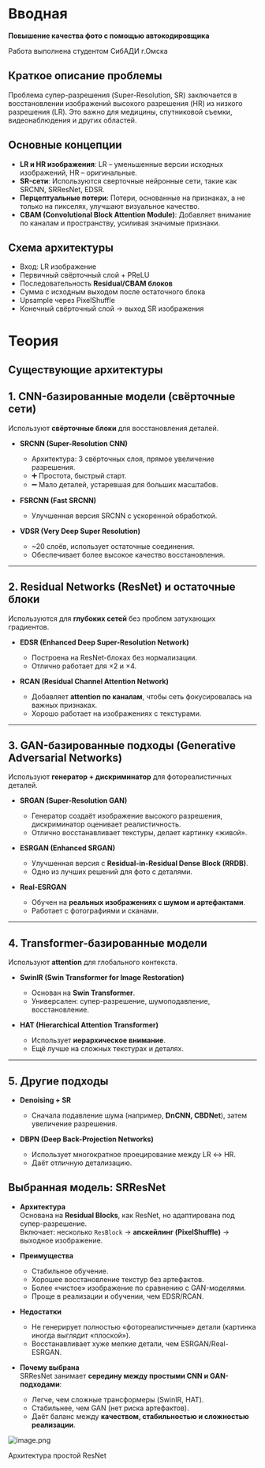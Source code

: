 # Вводная


**Повышение качества фото с помощью автокодировщика**

Работа выполнена студентом СибАДИ г.Омска

## Краткое описание проблемы
Проблема супер-разрешения (Super-Resolution, SR) заключается в восстановлении изображений высокого разрешения (HR) из низкого разрешения (LR). Это важно для медицины, спутниковой съемки, видеонаблюдения и других областей.

## Основные концепции
- **LR и HR изображения**: LR – уменьшенные версии исходных изображений, HR – оригинальные.
- **SR-сети**: Используются сверточные нейронные сети, такие как SRCNN, SRResNet, EDSR.
- **Перцептуальные потери**: Потери, основанные на признаках, а не только на пикселях, улучшают визуальное качество.
- **CBAM (Convolutional Block Attention Module)**: Добавляет внимание по каналам и пространству, усиливая значимые признаки.

## Схема архитектуры
- Вход: LR изображение
- Первичный свёрточный слой + PReLU
- Последовательность **Residual/CBAM блоков**
- Сумма с исходным выходом после остаточного блока
- Upsample через PixelShuffle
- Конечный свёрточный слой -> выход SR изображения

# Теория

## Существующие архитектуры

## 1. CNN-базированные модели (свёрточные сети)

Используют **свёрточные блоки** для восстановления деталей.

- **SRCNN (Super-Resolution CNN)**
  - Архитектура: 3 свёрточных слоя, прямое увеличение разрешения.
  - ➕ Простота, быстрый старт.  
  - ➖ Мало деталей, устаревшая для больших масштабов.

- **FSRCNN (Fast SRCNN)**
  - Улучшенная версия SRCNN с ускоренной обработкой.

- **VDSR (Very Deep Super Resolution)**
  - ~20 слоёв, использует остаточные соединения.
  - Обеспечивает более высокое качество восстановления.

---

## 2. Residual Networks (ResNet) и остаточные блоки

Используются для **глубоких сетей** без проблем затухающих градиентов.

- **EDSR (Enhanced Deep Super-Resolution Network)**
  - Построена на ResNet-блоках без нормализации.  
  - Отлично работает для ×2 и ×4.

- **RCAN (Residual Channel Attention Network)**
  - Добавляет **attention по каналам**, чтобы сеть фокусировалась на важных признаках.  
  - Хорошо работает на изображениях с текстурами.

---

## 3. GAN-базированные подходы (Generative Adversarial Networks)

Используют **генератор + дискриминатор** для фотореалистичных деталей.

- **SRGAN (Super-Resolution GAN)**
  - Генератор создаёт изображение высокого разрешения, дискриминатор оценивает реалистичность.  
  - Отлично восстанавливает текстуры, делает картинку «живой».

- **ESRGAN (Enhanced SRGAN)**
  - Улучшенная версия с **Residual-in-Residual Dense Block (RRDB)**.  
  - Одно из лучших решений для фото с деталями.

- **Real-ESRGAN**
  - Обучен на **реальных изображениях с шумом и артефактами**.  
  - Работает с фотографиями и сканами.

---

## 4. Transformer-базированные модели

Используют **attention** для глобального контекста.

- **SwinIR (Swin Transformer for Image Restoration)**
  - Основан на **Swin Transformer**.  
  - Универсален: супер-разрешение, шумоподавление, восстановление.

- **HAT (Hierarchical Attention Transformer)**
  - Использует **иерархическое внимание**.  
  - Ещё лучше на сложных текстурах и деталях.

---

## 5. Другие подходы

- **Denoising + SR**
  - Сначала подавление шума (например, **DnCNN, CBDNet**), затем увеличение разрешения.

- **DBPN (Deep Back-Projection Networks)**
  - Использует многократное проецирование между LR ↔ HR.  
  - Даёт отличную детализацию.


## Выбранная модель: SRResNet

- **Архитектура**  
  Основана на **Residual Blocks**, как ResNet, но адаптирована под супер-разрешение.  
  Включает: несколько `ResBlock` → **апскейлинг (PixelShuffle)** → выходное изображение.

- **Преимущества**  
  - Стабильное обучение.  
  - Хорошее восстановление текстур без артефактов.  
  - Более «чистое» изображение по сравнению с GAN-моделями.  
  - Проще в реализации и обучении, чем EDSR/RCAN.

- **Недостатки**  
  - Не генерирует полностью «фотореалистичные» детали (картинка иногда выглядит «плоской»).  
  - Восстанавливает хуже мелкие детали, чем ESRGAN/Real-ESRGAN.  

- **Почему выбрана**  
  SRResNet занимает **середину между простыми CNN и GAN-подходами**:  
  - Легче, чем сложные трансформеры (SwinIR, HAT).  
  - Стабильнее, чем GAN (нет риска артефактов).  
  - Даёт баланс между **качеством, стабильностью и сложностью реализации**.

![image.png](https://neurohive.io/wp-content/uploads/2019/01/resnet-570x328.png)

Архитектура простой ResNet
